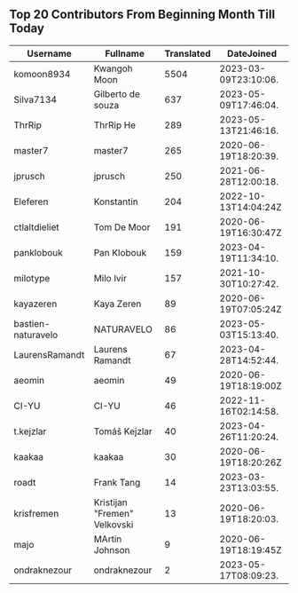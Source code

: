 ## Top 20 Contributors From Beginning Month Till Today ##
|Username|Fullname|Translated|DateJoined|
|--------|--------|----------|----------|
|komoon8934|Kwangoh Moon|5504|2023-03-09T23:10:06.|
|Silva7134|Gilberto de souza|637|2023-05-09T17:46:04.|
|ThrRip|ThrRip He|289|2023-05-13T21:46:16.|
|master7|master7|265|2020-06-19T18:20:39.|
|jprusch|jprusch|250|2021-06-28T12:00:18.|
|Eleferen|Konstantin|204|2022-10-13T14:04:24Z|
|ctlaltdieliet|Tom De Moor|191|2020-06-19T16:30:47Z|
|panklobouk|Pan Klobouk|159|2023-04-19T11:34:10.|
|milotype|Milo Ivir|157|2021-10-30T10:27:42.|
|kayazeren|Kaya Zeren|89|2020-06-19T07:05:24Z|
|bastien-naturavelo|NATURAVELO|86|2023-05-03T15:13:40.|
|LaurensRamandt|Laurens Ramandt|67|2023-04-28T14:52:44.|
|aeomin|aeomin|49|2020-06-19T18:19:00Z|
|CI-YU|CI-YU|46|2022-11-16T02:14:58.|
|t.kejzlar|Tomáš Kejzlar|40|2023-04-26T11:20:24.|
|kaakaa|kaakaa|30|2020-06-19T18:20:26Z|
|roadt|Frank Tang|14|2023-03-23T13:03:55.|
|krisfremen|Kristijan "Fremen" Velkovski|13|2020-06-19T18:20:03.|
|majo|MArtin Johnson|9|2020-06-19T18:19:45Z|
|ondraknezour|ondraknezour|2|2023-05-17T08:09:23.|
